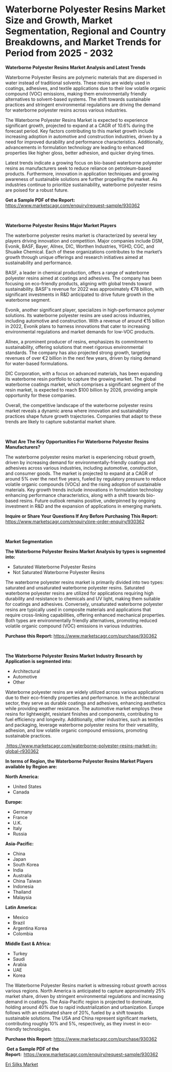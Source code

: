 <p><h1>Waterborne Polyester Resins Market Size and Growth, Market Segmentation, Regional and Country Breakdowns, and Market Trends for Period from 2025 -  2032</h1></p><p><strong>Waterborne Polyester Resins Market Analysis and Latest Trends</strong></p>
<p><p>Waterborne Polyester Resins are polymeric materials that are dispersed in water instead of traditional solvents. These resins are widely used in coatings, adhesives, and textile applications due to their low volatile organic compound (VOC) emissions, making them environmentally friendly alternatives to solvent-based systems. The shift towards sustainable practices and stringent environmental regulations are driving the demand for waterborne polyester resins across various industries.</p><p>The Waterborne Polyester Resins Market is expected to experience significant growth, projected to expand at a CAGR of 10.6% during the forecast period. Key factors contributing to this market growth include increasing adoption in automotive and construction industries, driven by a need for improved durability and performance characteristics. Additionally, advancements in formulation technology are leading to enhanced properties like higher gloss, better adhesion, and quicker drying times.</p><p>Latest trends indicate a growing focus on bio-based waterborne polyester resins as manufacturers seek to reduce reliance on petroleum-based products. Furthermore, innovation in application techniques and growing awareness of sustainable solutions are further propelling the market. As industries continue to prioritize sustainability, waterborne polyester resins are poised for a robust future.</p></p>
<p><strong>Get a Sample PDF of the Report:&nbsp;</strong> <a href="https://www.marketscagr.com/enquiry/request-sample/930362?utm_campaign=1889&utm_medium=2&utm_source=Github&utm_content=ia&utm_term=21032025&utm_id=waterborne-polyester-resins">https://www.marketscagr.com/enquiry/request-sample/930362</a></p>
<p>&nbsp;</p>
<p><strong>Waterborne Polyester Resins Major Market Players</strong></p>
<p><p>The waterborne polyester resins market is characterized by several key players driving innovation and competition. Major companies include DSM, Evonik, BASF, Bayer, Allnex, DIC, Worthen Industries, YGHD, CGC, and Shuaike Chemical. Each of these organizations contributes to the market’s growth through unique offerings and research initiatives aimed at sustainability and performance.</p><p>BASF, a leader in chemical production, offers a range of waterborne polyester resins aimed at coatings and adhesives. The company has been focusing on eco-friendly products, aligning with global trends toward sustainability. BASF's revenue for 2022 was approximately €78 billion, with significant investments in R&D anticipated to drive future growth in the waterborne segment.</p><p>Evonik, another significant player, specializes in high-performance polymer solutions. Its waterborne polyester resins are used across industries, including automotive and construction. With a revenue of around €15 billion in 2022, Evonik plans to harness innovations that cater to increasing environmental regulations and market demands for low-VOC products.</p><p>Allnex, a prominent producer of resins, emphasizes its commitment to sustainability, offering solutions that meet rigorous environmental standards. The company has also projected strong growth, targeting revenues of over €2 billion in the next few years, driven by rising demand for water-based formulations.</p><p>DIC Corporation, with a focus on advanced materials, has been expanding its waterborne resin portfolio to capture the growing market. The global waterborne coatings market, which comprises a significant segment of the resin market, is expected to reach $100 billion by 2026, providing ample opportunity for these companies.</p><p>Overall, the competitive landscape of the waterborne polyester resins market reveals a dynamic arena where innovation and sustainability practices shape future growth trajectories. Companies that adapt to these trends are likely to capture substantial market share.</p></p>
<p>&nbsp;</p>
<p><strong>What Are The Key Opportunities For Waterborne Polyester Resins Manufacturers?</strong></p>
<p><p>The waterborne polyester resins market is experiencing robust growth, driven by increasing demand for environmentally-friendly coatings and adhesives across various industries, including automotive, construction, and consumer goods. The market is projected to expand at a CAGR of around 5% over the next five years, fueled by regulatory pressure to reduce volatile organic compounds (VOCs) and the rising adoption of sustainable materials. Key growth trends include innovations in formulation technology enhancing performance characteristics, along with a shift towards bio-based resins. Future outlook remains positive, underpinned by ongoing investment in R&D and the expansion of applications in emerging markets.</p></p>
<p><strong>Inquire or Share Your Questions If Any Before Purchasing This Report:</strong> <a href="https://www.marketscagr.com/enquiry/pre-order-enquiry/930362?utm_campaign=1889&utm_medium=2&utm_source=Github&utm_content=ia&utm_term=21032025&utm_id=waterborne-polyester-resins">https://www.marketscagr.com/enquiry/pre-order-enquiry/930362</a></p>
<p>&nbsp;</p>
<p><strong>Market Segmentation</strong></p>
<p><strong>The Waterborne Polyester Resins Market Analysis by types is segmented into:</strong></p>
<p><ul><li>Saturated Waterborne Polyester Resins</li><li>Not Saturated Waterborne Polyester Resins</li></ul></p>
<p><p>The waterborne polyester resins market is primarily divided into two types: saturated and unsaturated waterborne polyester resins. Saturated waterborne polyester resins are utilized for applications requiring high durability and resistance to chemicals and UV light, making them suitable for coatings and adhesives. Conversely, unsaturated waterborne polyester resins are typically used in composite materials and applications that require cross-linking capabilities, offering enhanced mechanical properties. Both types are environmentally friendly alternatives, promoting reduced volatile organic compound (VOC) emissions in various industries.</p></p>
<p><strong>Purchase this Report:&nbsp;</strong><a href="https://www.marketscagr.com/purchase/930362?utm_campaign=1889&utm_medium=2&utm_source=Github&utm_content=ia&utm_term=21032025&utm_id=waterborne-polyester-resins">https://www.marketscagr.com/purchase/930362</a></p>
<p>&nbsp;</p>
<p><strong>The Waterborne Polyester Resins Market Industry Research by Application is segmented into:</strong></p>
<p><ul><li>Architectural</li><li>Automotive</li><li>Other</li></ul></p>
<p><p>Waterborne polyester resins are widely utilized across various applications due to their eco-friendly properties and performance. In the architectural sector, they serve as durable coatings and adhesives, enhancing aesthetics while providing weather resistance. The automotive market employs these resins for lightweight, resistant finishes and components, contributing to fuel efficiency and longevity. Additionally, other industries, such as textiles and packaging, leverage waterborne polyester resins for their versatility, adhesion, and low volatile organic compound emissions, promoting sustainable practices.</p></p>
<p><a href="https://www.marketscagr.com/waterborne-polyester-resins-market-in-global-r930362?utm_campaign=1889&utm_medium=2&utm_source=Github&utm_content=ia&utm_term=21032025&utm_id=waterborne-polyester-resins">&nbsp;https://www.marketscagr.com/waterborne-polyester-resins-market-in-global-r930362</a></p>
<p><strong>In terms of Region, the Waterborne Polyester Resins Market Players available by Region are:</strong></p>
<p>
    <p> <strong> North America: </strong>
        <ul>
            <li>United States</li>
            <li>Canada</li>
        </ul>
        </p> 
    <p> <strong> Europe: </strong>
        <ul>
            <li>Germany</li>
            <li>France</li>
            <li>U.K.</li>
            <li>Italy</li>
            <li>Russia</li>
        </ul>
        </p> 
    <p> <strong> Asia-Pacific: </strong>
        <ul>
            <li>China</li>
            <li>Japan</li>
            <li>South Korea</li>
            <li>India</li>
            <li>Australia</li>
            <li>China Taiwan</li>
            <li>Indonesia</li>
            <li>Thailand</li>
            <li>Malaysia</li>
        </ul>
        </p> 
    <p> <strong> Latin America: </strong>
        <ul>
            <li>Mexico</li>
            <li>Brazil</li>
            <li>Argentina Korea</li>
            <li>Colombia</li>
        </ul>
        </p> 
    <p> <strong> Middle East & Africa: </strong>
        <ul>
            <li>Turkey</li>
            <li>Saudi</li>
            <li>Arabia</li>
            <li>UAE</li>
            <li>Korea</li>
        </ul>
    </p>
    </p>
<p><p>The Waterborne Polyester Resins market is witnessing robust growth across various regions. North America is anticipated to capture approximately 25% market share, driven by stringent environmental regulations and increasing demand in coatings. The Asia-Pacific region is projected to dominate, holding around 40% due to rapid industrialization and urbanization. Europe follows with an estimated share of 20%, fueled by a shift towards sustainable solutions. The USA and China represent significant markets, contributing roughly 10% and 5%, respectively, as they invest in eco-friendly technologies.</p></p>
<p><strong>Purchase this Report: </strong><a href="https://www.marketscagr.com/purchase/930362?utm_campaign=1889&utm_medium=2&utm_source=Github&utm_content=ia&utm_term=21032025&utm_id=waterborne-polyester-resins">https://www.marketscagr.com/purchase/930362</a></p>
<p>&nbsp;<strong>Get a Sample PDF of the Report:&nbsp;&nbsp;</strong><a href="https://www.marketscagr.com/enquiry/request-sample/930362?utm_campaign=1889&utm_medium=2&utm_source=Github&utm_content=ia&utm_term=21032025&utm_id=waterborne-polyester-resins">https://www.marketscagr.com/enquiry/request-sample/930362</a></p>
<p><strong></strong></p>
<p><p><a href="https://github.com/globismark/Market-Research-Report-List-6/blob/main/eri-silks-market.md?utm_campaign=1889&utm_medium=2&utm_source=Github&utm_content=ia&utm_term=21032025&utm_id=waterborne-polyester-resins">Eri Silks Market</a></p></p>